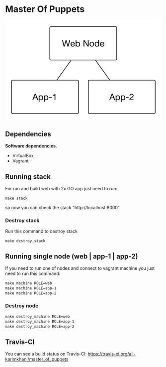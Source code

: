 # Master Of Puppets

![alt tag](diag.png)

## Dependencies

**Software dependencies.**

* VirtualBox
* Vagrant

## Running stack
For run and build web with 2x GO app just need to run:
```
make stack
```
so now you can check the stack "http://localhost:8000"

### Destroy stack
Run this command to destroy stack
```
make destroy_stack
```

## Running single node (web | app-1 | app-2)
If you need to run one of nodes and connect to vagrant machine you just need to run this command:
```
make machine ROLE=web
make machine ROLE=app-1
make machine ROLE=app-2
```
### Destroy node
```
make destroy_machine ROLE=web
make destroy_machine ROLE=app-1
make destroy_machine ROLE=app-2
```

## Travis-CI

You can see a build status on Travis-CI: https://travis-ci.org/ali-karimkhani/master_of_puppets
